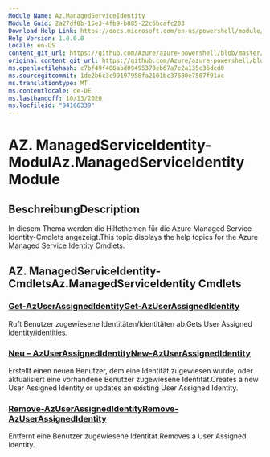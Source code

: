 ```yaml
---
Module Name: Az.ManagedServiceIdentity
Module Guid: 2a27df8b-15e3-4fb9-b885-22c6bcafc203
Download Help Link: https://docs.microsoft.com/en-us/powershell/module/az.managedserviceidentity
Help Version: 1.0.0.0
Locale: en-US
content_git_url: https://github.com/Azure/azure-powershell/blob/master/src/ManagedServiceIdentity/ManagedServiceIdentity/help/Az.ManagedServiceIdentity.md
original_content_git_url: https://github.com/Azure/azure-powershell/blob/master/src/ManagedServiceIdentity/ManagedServiceIdentity/help/Az.ManagedServiceIdentity.md
ms.openlocfilehash: c7bf49f486abd09495370eb67a7c2a135c36dcd0
ms.sourcegitcommit: 1de2b6c3c99197958fa2101bc37680e7507f91ac
ms.translationtype: MT
ms.contentlocale: de-DE
ms.lasthandoff: 10/13/2020
ms.locfileid: "94166339"
---
```

# <span data-ttu-id="71505-101">AZ. ManagedServiceIdentity-Modul</span><span class="sxs-lookup"><span data-stu-id="71505-101">Az.ManagedServiceIdentity Module</span></span>
## <span data-ttu-id="71505-102">Beschreibung</span><span class="sxs-lookup"><span data-stu-id="71505-102">Description</span></span>
<span data-ttu-id="71505-103">In diesem Thema werden die Hilfethemen für die Azure Managed Service Identity-Cmdlets angezeigt.</span><span class="sxs-lookup"><span data-stu-id="71505-103">This topic displays the help topics for the Azure Managed Service Identity Cmdlets.</span></span>

## <span data-ttu-id="71505-104">AZ. ManagedServiceIdentity-Cmdlets</span><span class="sxs-lookup"><span data-stu-id="71505-104">Az.ManagedServiceIdentity Cmdlets</span></span>
### [<span data-ttu-id="71505-105">Get-AzUserAssignedIdentity</span><span class="sxs-lookup"><span data-stu-id="71505-105">Get-AzUserAssignedIdentity</span></span>](Get-AzUserAssignedIdentity.md)
<span data-ttu-id="71505-106">Ruft Benutzer zugewiesene Identitäten/Identitäten ab.</span><span class="sxs-lookup"><span data-stu-id="71505-106">Gets User Assigned Identity/identities.</span></span>

### [<span data-ttu-id="71505-107">Neu – AzUserAssignedIdentity</span><span class="sxs-lookup"><span data-stu-id="71505-107">New-AzUserAssignedIdentity</span></span>](New-AzUserAssignedIdentity.md)
<span data-ttu-id="71505-108">Erstellt einen neuen Benutzer, dem eine Identität zugewiesen wurde, oder aktualisiert eine vorhandene Benutzer zugewiesene Identität.</span><span class="sxs-lookup"><span data-stu-id="71505-108">Creates a new User Assigned Identity or updates an existing User Assigned Identity.</span></span>

### [<span data-ttu-id="71505-109">Remove-AzUserAssignedIdentity</span><span class="sxs-lookup"><span data-stu-id="71505-109">Remove-AzUserAssignedIdentity</span></span>](Remove-AzUserAssignedIdentity.md)
<span data-ttu-id="71505-110">Entfernt eine Benutzer zugewiesene Identität.</span><span class="sxs-lookup"><span data-stu-id="71505-110">Removes a User Assigned Identity.</span></span>

